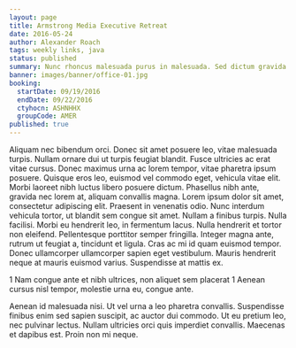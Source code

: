 ```yaml
---
layout: page
title: Armstrong Media Executive Retreat
date: 2016-05-24
author: Alexander Roach
tags: weekly links, java
status: published
summary: Nunc rhoncus malesuada purus in malesuada. Sed dictum gravida.
banner: images/banner/office-01.jpg
booking:
  startDate: 09/19/2016
  endDate: 09/22/2016
  ctyhocn: ASHNHHX
  groupCode: AMER
published: true
---
```

Aliquam nec bibendum orci. Donec sit amet posuere leo, vitae malesuada turpis. Nullam ornare dui ut turpis feugiat blandit. Fusce ultricies ac erat vitae cursus. Donec maximus urna ac lorem tempor, vitae pharetra ipsum posuere. Quisque eros leo, euismod vel commodo eget, vehicula vitae elit. Morbi laoreet nibh luctus libero posuere dictum. Phasellus nibh ante, gravida nec lorem at, aliquam convallis magna. Lorem ipsum dolor sit amet, consectetur adipiscing elit. Praesent in venenatis odio. Nunc interdum vehicula tortor, ut blandit sem congue sit amet. Nullam a finibus turpis. Nulla facilisi. Morbi eu hendrerit leo, in fermentum lacus.
Nulla hendrerit et tortor non eleifend. Pellentesque porttitor semper fringilla. Integer magna ante, rutrum ut feugiat a, tincidunt et ligula. Cras ac mi id quam euismod tempor. Donec ullamcorper ullamcorper sapien eget vestibulum. Mauris hendrerit neque at mauris euismod varius. Suspendisse at mattis ex.

1 Nam congue ante et nibh ultrices, non aliquet sem placerat
1 Aenean cursus nisl tempor, molestie urna eu, congue ante.

Aenean id malesuada nisi. Ut vel urna a leo pharetra convallis. Suspendisse finibus enim sed sapien suscipit, ac auctor dui commodo. Ut eu pretium leo, nec pulvinar lectus. Nullam ultricies orci quis imperdiet convallis. Maecenas et dapibus est. Proin non mi neque.
